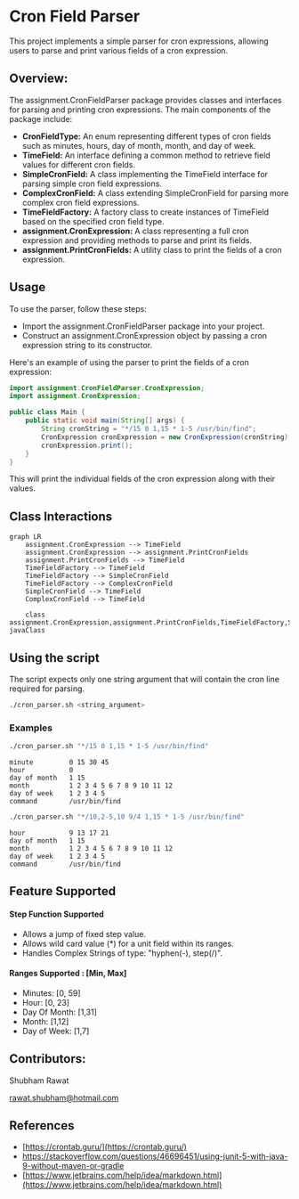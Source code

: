 # Cron Field Parser
This project implements a simple parser for cron expressions, allowing users to parse and print various fields of a cron expression.

## Overview:

The assignment.CronFieldParser package provides classes and interfaces for parsing and printing cron expressions. The
main components of the package include:

- **CronFieldType:** An enum representing different types of cron fields such as minutes, hours, day of month, month,
  and day of week.
- **TimeField:** An interface defining a common method to retrieve field values for different cron fields.
- **SimpleCronField:** A class implementing the TimeField interface for parsing simple cron field expressions.
- **ComplexCronField:** A class extending SimpleCronField for parsing more complex cron field expressions.
- **TimeFieldFactory:** A factory class to create instances of TimeField based on the specified cron field type.
- **assignment.CronExpression:** A class representing a full cron expression and providing methods to parse and print
  its fields.
- **assignment.PrintCronFields:** A utility class to print the fields of a cron expression.

## Usage

To use the parser, follow these steps:

- Import the assignment.CronFieldParser package into your project.
- Construct an assignment.CronExpression object by passing a cron expression string to its constructor.

Here's an example of using the parser to print the fields of a cron expression:

```java
import assignment.CronFieldParser.CronExpression;
import assignment.CronExpression;

public class Main {
    public static void main(String[] args) {
        String cronString = "*/15 0 1,15 * 1-5 /usr/bin/find";
        CronExpression cronExpression = new CronExpression(cronString);
        cronExpression.print();
    }
}
```

This will print the individual fields of the cron expression along with their values.

## Class Interactions

```mermaid
graph LR
    assignment.CronExpression --> TimeField
    assignment.CronExpression --> assignment.PrintCronFields
    assignment.PrintCronFields --> TimeField
    TimeFieldFactory --> TimeField
    TimeFieldFactory --> SimpleCronField
    TimeFieldFactory --> ComplexCronField
    SimpleCronField --> TimeField
    ComplexCronField --> TimeField
    
    class assignment.CronExpression,assignment.PrintCronFields,TimeFieldFactory,SimpleCronField,ComplexCronField javaClass
```


## Using the script
The script expects only one string argument that will contain the cron line required for parsing.

```bash
./cron_parser.sh <string_argument>
```

### Examples
```bash
./cron_parser.sh "*/15 0 1,15 * 1-5 /usr/bin/find"
```
```
minute         0 15 30 45
hour           0
day of month   1 15
month          1 2 3 4 5 6 7 8 9 10 11 12
day of week    1 2 3 4 5
command        /usr/bin/find
```
```bash
./cron_parser.sh "*/10,2-5,10 9/4 1,15 * 1-5 /usr/bin/find"
```
```minute         0 2 3 4 5 10 20 30 40 50
hour           9 13 17 21
day of month   1 15
month          1 2 3 4 5 6 7 8 9 10 11 12
day of week    1 2 3 4 5
command        /usr/bin/find
```

## Feature Supported

#### Step Function Supported
- Allows a jump of fixed step value.
- Allows wild card value (*) for a unit field within its ranges.
- Handles Complex Strings of type: "hyphen(-), step(/)".

#### Ranges Supported : [Min, Max]
- Minutes: [0, 59]
- Hour: [0, 23]
- Day Of Month: [1,31]
- Month: [1,12]
- Day of Week: [1,7]

## Contributors:
Shubham Rawat

rawat.shubham@hotmail.com

## References
- [https://crontab.guru/](https://crontab.guru/)
- https://stackoverflow.com/questions/46696451/using-junit-5-with-java-9-without-maven-or-gradle
- [https://www.jetbrains.com/help/idea/markdown.html](https://www.jetbrains.com/help/idea/markdown.html)

